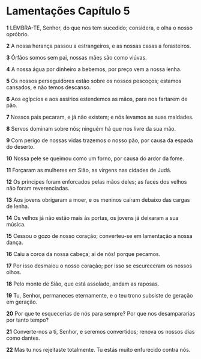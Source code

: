 # Lamentações Capítulo 5

**1** 	LEMBRA-TE, Senhor, do que nos tem sucedido; considera, e olha o nosso opróbrio.

**2** 	A nossa herança passou a estrangeiros, e as nossas casas a forasteiros.

**3** 	Órfãos somos sem pai, nossas mães são como viúvas.

**4** 	A nossa água por dinheiro a bebemos, por preço vem a nossa lenha.

**5** 	Os nossos perseguidores estão sobre os nossos pescoços; estamos cansados, e não temos descanso.

**6** 	Aos egípcios e aos assírios estendemos as mãos, para nos fartarem de pão.

**7** 	Nossos pais pecaram, e já não existem; e nós levamos as suas maldades.

**8** 	Servos dominam sobre nós; ninguém há que nos livre da sua mão.

**9** 	Com perigo de nossas vidas trazemos o nosso pão, por causa da espada do deserto.

**10** 	Nossa pele se queimou como um forno, por causa do ardor da fome.

**11** 	Forçaram as mulheres em Sião, as virgens nas cidades de Judá.

**12** 	Os príncipes foram enforcados pelas mãos deles; as faces dos velhos não foram reverenciadas.

**13** 	Aos jovens obrigaram a moer, e os meninos caíram debaixo das cargas de lenha.

**14** 	Os velhos já não estão mais às portas, os jovens já deixaram a sua música.

**15** 	Cessou o gozo de nosso coração; converteu-se em lamentação a nossa dança.

**16** 	Caiu a coroa da nossa cabeça; ai de nós! porque pecamos.

**17** 	Por isso desmaiou o nosso coração; por isso se escureceram os nossos olhos.

**18** 	Pelo monte de Sião, que está assolado, andam as raposas.

**19** 	Tu, Senhor, permaneces eternamente, e o teu trono subsiste de geração em geração.

**20** 	Por que te esquecerias de nós para sempre? Por que nos desampararias por tanto tempo?

**21** 	Converte-nos a ti, Senhor, e seremos convertidos; renova os nossos dias como dantes.

**22** 	Mas tu nos rejeitaste totalmente. Tu estás muito enfurecido contra nós.

